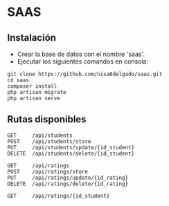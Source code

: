 # SAAS

## Instalación

- Crear la base de datos con el nombre 'saas'.
- Ejecutar los siguientes comandos en consola:

~~~
git clone https://github.com/nisa6delgado/saas.git
cd saas
composer install
php artisan migrate
php artisan serve
~~~


## Rutas disponibles
~~~
GET     /api/students
POST    /api/students/store
PUT     /api/students/update/{id_student}
DELETE  /api/students/delete/{id_student}

GET     /api/ratings
POST    /api/ratings/store
PUT     /api/ratings/update/{id_rating}
DELETE  /api/ratings/delete/{id_rating}

GET     /api/ratings/{id_student}
~~~